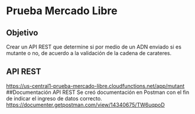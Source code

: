 # Prueba Mercado Libre
## Objetivo
Crear un API REST que determine si por medio de un ADN enviado si es mutante o no, de acuerdo a la validación de la cadena de carateres.
## API REST
https://us-central1-prueba-mercado-libre.cloudfunctions.net/app/mutant
##Documentación API REST
Se creó documentación en Postman con el fin de indicar el ingreso de datos correcto.
https://documenter.getpostman.com/view/14340675/TW6uqpoD